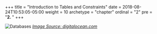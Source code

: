 +++
title = "Introduction to Tables and Constraints"
date = 2018-08-24T10:53:05-05:00
weight = 10
archetype = "chapter"
ordinal = "2"
pre = "<b>2. </b>"
+++

![Databases](https://community-cdn-digitalocean-com.global.ssl.fastly.net/variants/rxspzTBXppda8LhKfLEC9Eo7/035575f2985fe451d86e717d73691e533a1a00545d7230900ed786341dc3c882)
<cite>[Image Source: digitalocean.com](https://community-cdn-digitalocean-com.global.ssl.fastly.net/variants/rxspzTBXppda8LhKfLEC9Eo7/035575f2985fe451d86e717d73691e533a1a00545d7230900ed786341dc3c882)</cite>
